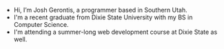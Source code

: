 - Hi, I’m Josh Gerontis, a programmer based in Southern Utah.
- I'm a recent graduate from Dixie State University with my BS in Computer Science.
- I'm attending a summer-long web development course at Dixie State as well.

<!---
jgerontis/jgerontis is a ✨ special ✨ repository because its `README.md` (this file) appears on your GitHub profile.
You can click the Preview link to take a look at your changes.
--->
